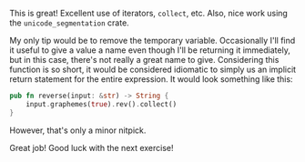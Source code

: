 This is great! Excellent use of iterators, `collect`, etc. Also, nice work using the `unicode_segmentation` crate.

My only tip would be to remove the temporary variable. Occasionally I'll find it useful to give a value a name even though I'll be returning it immediately, but in this case, there's not really a great name to give. Considering this function is so short, it would be considered idiomatic to simply us an implicit return statement for the entire expression. It would look something like this:

```rust
pub fn reverse(input: &str) -> String {
    input.graphemes(true).rev().collect()
}
```

However, that's only a minor nitpick.

Great job! Good luck with the next exercise!

[implicit return statements]: https://doc.rust-lang.org/book/ch03-03-how-functions-work.html#functions-with-return-values